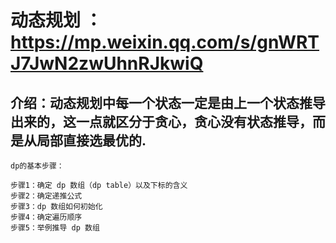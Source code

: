 # 动态规划 ：https://mp.weixin.qq.com/s/gnWRTJ7JwN2zwUhnRJkwiQ
## 介绍：动态规划中每一个状态一定是由上一个状态推导出来的，这一点就区分于贪心，贪心没有状态推导，而是从局部直接选最优的.
```
dp的基本步骤：

步骤1：确定 dp 数组（dp table）以及下标的含义
步骤2：确定递推公式
步骤3：dp 数组如何初始化
步骤4：确定遍历顺序
步骤5：举例推导 dp 数组
```
